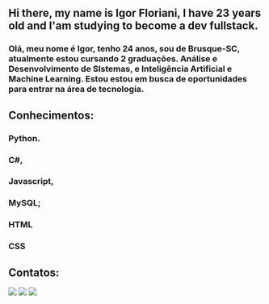 ## Hi there, my name is Igor Floriani, I have 23 years old and I'am studying to become a dev fullstack.

###   Olá, meu nome é Igor,  tenho 24 anos, sou de Brusque-SC, atualmente estou cursando 2 graduações. Análise e Desenvolvimento de SIstemas, e Inteligência Artificial e Machine Learning. Estou estou em busca de oportunidades para entrar na área de tecnologia.

## Conhecimentos:
### Python.
### C#,
### Javascript,
### MySQL;
### HTML
### CSS

## Contatos:

<div>
<a href="https://www.instagram.com/florianiigor/" target="_blank"><img loading="lazy" src="https://img.shields.io/badge/-Instagram-%23E4405F?style=for-the-badge&logo=instagram&logoColor=white" target="_blank"></a>
<a href = "florianiigor@gmail.com"><img loading="lazy" src="https://img.shields.io/badge/Gmail-D14836?style=for-the-badge&logo=gmail&logoColor=white" target="_blank"></a>
<a href="https://www.linkedin.com/in/florianiigor/" target="_blank"><img loading="lazy" src="https://img.shields.io/badge/-LinkedIn-%230077B5?style=for-the-badge&logo=linkedin&logoColor=white" target="_blank"></a>   
</div>
